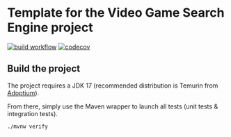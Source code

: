 # Template for the Video Game Search Engine project

[![build workflow](https://github.com/Lagia666/video_game_search_engine/actions/workflows/build.yml/badge.svg)](https://github.com/Lagia666/video_game_search_engine/actions)
[![codecov](https://codecov.io/gh/Lagia666/video_game_search_engine/branch/main/graph/badge.svg)](https://codecov.io/gh/Lagia666/video_game_search_engine)


## Build the project

The project requires a JDK 17 (recommended distribution is Temurin from [Adoptium](https://adoptium.net/)).

From there, simply use the Maven wrapper to launch all tests (unit tests & integration tests).

`./mvnw verify`


